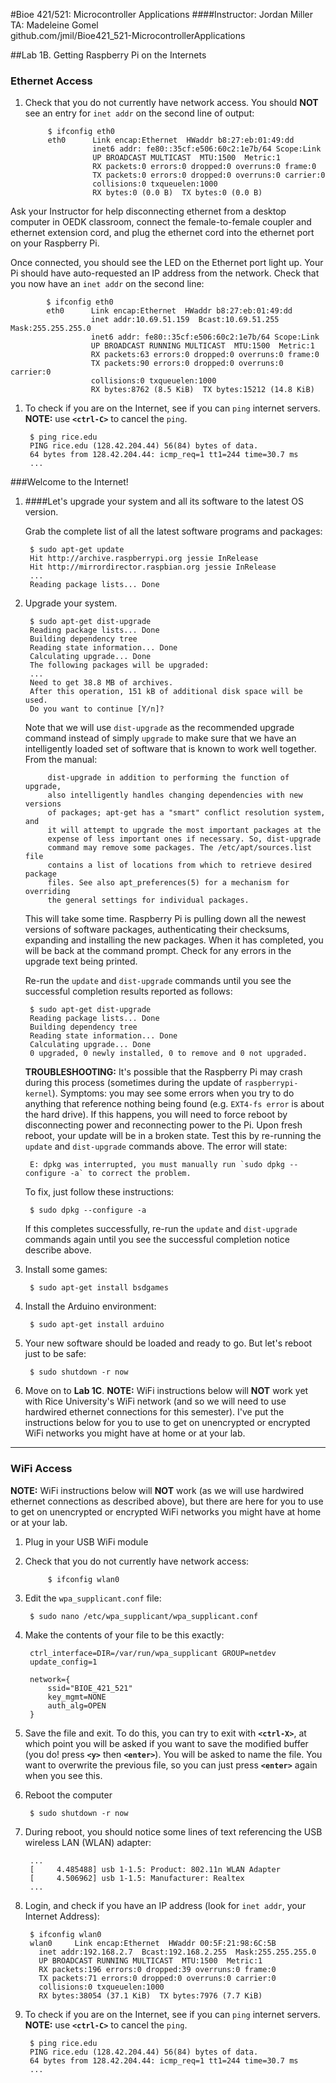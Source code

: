 #Bioe 421/521: Microcontroller Applications
####Instructor: Jordan Miller<br>TA: Madeleine Gomel<br>github.com/jmil/Bioe421_521-MicrocontrollerApplications

##Lab 1B. Getting Raspberry Pi on the Internets

### Ethernet Access


1. Check that you do not currently have network access. You should **NOT** see an entry for `inet addr` on the second line of output:

			$ ifconfig eth0
			eth0      Link encap:Ethernet  HWaddr b8:27:eb:01:49:dd  
			          inet6 addr: fe80::35cf:e506:60c2:1e7b/64 Scope:Link
			          UP BROADCAST MULTICAST  MTU:1500  Metric:1
			          RX packets:0 errors:0 dropped:0 overruns:0 frame:0
			          TX packets:0 errors:0 dropped:0 overruns:0 carrier:0
			          collisions:0 txqueuelen:1000 
			          RX bytes:0 (0.0 B)  TX bytes:0 (0.0 B)



Ask your Instructor for help disconnecting ethernet from a desktop computer in OEDK classroom, connect the female-to-female coupler and ethernet extension cord, and plug the ethernet cord into the ethernet port on your Raspberry Pi. 

Once connected, you should see the LED on the Ethernet port light up. Your Pi should have auto-requested an IP address from the network. Check that you now have an `inet addr` on the second line:

			$ ifconfig eth0
			eth0      Link encap:Ethernet  HWaddr b8:27:eb:01:49:dd  
			          inet addr:10.69.51.159  Bcast:10.69.51.255  Mask:255.255.255.0
			          inet6 addr: fe80::35cf:e506:60c2:1e7b/64 Scope:Link
			          UP BROADCAST RUNNING MULTICAST  MTU:1500  Metric:1
			          RX packets:63 errors:0 dropped:0 overruns:0 frame:0
			          TX packets:90 errors:0 dropped:0 overruns:0 carrier:0
			          collisions:0 txqueuelen:1000 
			          RX bytes:8762 (8.5 KiB)  TX bytes:15212 (14.8 KiB)

1. To check if you are on the Internet, see if you can `ping` internet servers. **NOTE:** use **`<ctrl-C>`** to cancel the `ping`.

		$ ping rice.edu
		PING rice.edu (128.42.204.44) 56(84) bytes of data.
		64 bytes from 128.42.204.44: icmp_req=1 tt1=244 time=30.7 ms
		...



###Welcome to the Internet!


1. ####Let's upgrade your system and all its software to the latest OS version.

	Grab the complete list of all the latest software programs and packages:

		$ sudo apt-get update
		Hit http://archive.raspberrypi.org jessie InRelease
		Hit http://mirrordirector.raspbian.org jessie InRelease
		...
		Reading package lists... Done                                                                                                                                                                                                          

1. Upgrade your system.

		$ sudo apt-get dist-upgrade
		Reading package lists... Done
		Building dependency tree
		Reading state information... Done
		Calculating upgrade... Done
		The following packages will be upgraded:
		...
		Need to get 38.8 MB of archives.
		After this operation, 151 kB of additional disk space will be used.
		Do you want to continue [Y/n]?
		
	Note that we will use `dist-upgrade` as the recommended upgrade command instead of simply `upgrade` to make sure that we have an intelligently loaded set of software that is known to work well together. From the manual:
			
			dist-upgrade in addition to performing the function of upgrade,
			also intelligently handles changing dependencies with new versions
			of packages; apt-get has a "smart" conflict resolution system, and
			it will attempt to upgrade the most important packages at the
			expense of less important ones if necessary. So, dist-upgrade
			command may remove some packages. The /etc/apt/sources.list file
			contains a list of locations from which to retrieve desired package
			files. See also apt_preferences(5) for a mechanism for overriding
			the general settings for individual packages. 
			
	This will take some time. Raspberry Pi is pulling down all the newest versions of software packages, authenticating their checksums, expanding and installing the new packages. When it has completed, you will be back at the command prompt. Check for any errors in the upgrade text being printed.
	
	Re-run the `update` and `dist-upgrade` commands until you see the successful completion results reported as follows:
	
		$ sudo apt-get dist-upgrade
		Reading package lists... Done
		Building dependency tree       
		Reading state information... Done
		Calculating upgrade... Done
		0 upgraded, 0 newly installed, 0 to remove and 0 not upgraded.


	
	
	**TROUBLESHOOTING:** It's possible that the Raspberry Pi may crash during this process (sometimes during the update of `raspberrypi-kernel`). Symptoms: you may see some errors when you try to do anything that reference nothing being found (e.g. `EXT4-fs error` is about the hard drive). If this happens, you will need to force reboot by disconnecting power and reconnecting power to the Pi. Upon fresh reboot, your update will be in a broken state. Test this by re-running the `update` and `dist-upgrade` commands above. The error will state:
	
		E: dpkg was interrupted, you must manually run `sudo dpkg --configure -a` to correct the problem.
	
	To fix, just follow these instructions:
		
		$ sudo dpkg --configure -a
	
	If this completes successfully, re-run the `update` and `dist-upgrade` commands again until you see the successful completion notice describe above.	

1. Install some games:

		$ sudo apt-get install bsdgames

1. Install the Arduino environment:

		$ sudo apt-get install arduino


1. Your new software should be loaded and ready to go. But let's reboot just to be safe:

		$ sudo shutdown -r now


1. Move on to **Lab 1C**. **NOTE:** WiFi instructions below will **NOT** work yet with Rice University's WiFi network (and so we will need to use hardwired ethernet connections for this semester). I've put the instructions below for you to use to get on unencrypted or encrypted WiFi networks you might have at home or at your lab.



___

### WiFi Access

**NOTE:** WiFi instructions below will **NOT** work (as we will use hardwired ethernet connections as described above), but there are here for you to use to get on unencrypted or encrypted WiFi networks you might have at home or at your lab.

1. Plug in your USB WiFi module
1. Check that you do not currently have network access:

			$ ifconfig wlan0


1. Edit the `wpa_supplicant.conf` file:

		$ sudo nano /etc/wpa_supplicant/wpa_supplicant.conf
		

1. Make the contents of your file to be this exactly:

		ctrl_interface=DIR=/var/run/wpa_supplicant GROUP=netdev
		update_config=1

		network={
			ssid="BIOE_421_521"
			key_mgmt=NONE
			auth_alg=OPEN
		}


1. Save the file and exit. To do this, you can try to exit with **`<ctrl-X>`**, at which point you will be asked if you want to save the modified buffer (you do! press **`<y>`** then **`<enter>`**). You will be asked to name the file. You want to overwrite the previous file, so you can just press **`<enter>`** again when you see this.
1. Reboot the computer
		
		$ sudo shutdown -r now

1. During reboot, you should notice some lines of text referencing the USB wireless LAN (WLAN) adapter:

		...
		[     4.485488] usb 1-1.5: Product: 802.11n WLAN Adapter
		[     4.506962] usb 1-1.5: Manufacturer: Realtex
		...


1. Login, and check if you have an IP address (look for `inet addr`, your Internet Address):

		$ ifconfig wlan0
		wlan0     Link encap:Ethernet  HWaddr 00:5F:21:98:6C:5B  
          inet addr:192.168.2.7  Bcast:192.168.2.255  Mask:255.255.255.0
          UP BROADCAST RUNNING MULTICAST  MTU:1500  Metric:1
          RX packets:196 errors:0 dropped:39 overruns:0 frame:0
          TX packets:71 errors:0 dropped:0 overruns:0 carrier:0
          collisions:0 txqueuelen:1000 
          RX bytes:38054 (37.1 KiB)  TX bytes:7976 (7.7 KiB)


1. To check if you are on the Internet, see if you can `ping` internet servers. **NOTE:** use **`<ctrl-C>`** to cancel the `ping`.

		$ ping rice.edu
		PING rice.edu (128.42.204.44) 56(84) bytes of data.
		64 bytes from 128.42.204.44: icmp_req=1 tt1=244 time=30.7 ms
		...
